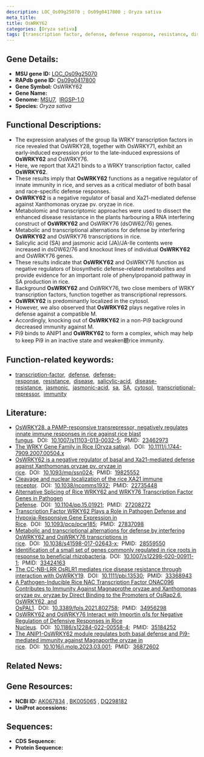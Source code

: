 ```yaml
---
description: LOC_Os09g25070 ; Os09g0417800 ; Oryza sativa
meta_title:
title: OsWRKY62
categories: [Oryza sativa]
tags: [transcription factor, defense, defense response, resistance, disease, salicylic acid, disease resistance, jasmonic, jasmonic acid,  sa , SA, cytosol, transcriptional repressor, immunity]
---
```


## Gene Details:
- **MSU gene ID:** [LOC_Os09g25070](http://rice.uga.edu/cgi-bin/ORF_infopage.cgi?orf=LOC_Os09g25070)  
- **RAPdb gene ID:** [Os09g0417800](https://rapdb.dna.affrc.go.jp/locus/?name=Os09g0417800)  
- **Gene Symbol:** OsWRKY62
- **Gene Name:**
- **Genome:**  [MSU7](http://rice.uga.edu/),&nbsp;&nbsp;[IRGSP-1.0](https://rapdb.dna.affrc.go.jp/download/irgsp1.html)
- **Species:** *Oryza sativa*

## Functional Descriptions:
   - The expression analyses of the group IIa WRKY transcription factors in rice revealed that OsWRKY28, together with OsWRKY71, exhibit an early-induced expression prior to the late-induced expressions of **OsWRKY62** and OsWRKY76.
   - Here, we report that XA21 binds to a WRKY transcription factor, called **OsWRKY62**.
   - These results imply that **OsWRKY62** functions as a negative regulator of innate immunity in rice, and serves as a critical mediator of both basal and race-specific defense responses.
   - **OsWRKY62** is a negative regulator of basal and Xa21-mediated defense against Xanthomonas oryzae pv. oryzae in rice.
   - Metabolomic and transcriptomic approaches were used to dissect the enhanced disease resistance in the plants harbouring a RNA interfering construct of **OsWRKY62** and OsWRKY76 (dsOW62/76) genes.
   - Metabolic and transcriptional alternations for defense by interfering **OsWRKY62** and OsWRKY76 transcriptions in rice.
   - Salicylic acid (SA) and jasmonic acid (JA)/JA-Ile contents were increased in dsOW62/76 and knockout lines of individual **OsWRKY62** and OsWRKY76 genes.
   - These results indicate that **OsWRKY62** and OsWRKY76 function as negative regulators of biosynthetic defense-related metabolites and provide evidence for an important role of phenylpropanoid pathway in SA production in rice.
   - Background **OsWRKY62** and OsWRKY76, two close members of WRKY transcription factors, function together as transcriptional repressors.
   - **OsWRKY62** is predominantly localized in the cytosol.
   - However, we also observed that **OsWRKY62** plays negative roles in defense against a compatible M.
   - Accordingly, knocking out of **OsWRKY62** in a non-Pi9 background decreased immunity against M.
   - Pi9 binds to ANIP1 and **OsWRKY62** to form a complex, which may help to keep Pi9 in an inactive state and weaken聽rice immunity.

## Function-related keywords:
   - [transcription-factor](/tags/transcription-factor/),&nbsp;&nbsp;[defense](/tags/defense/),&nbsp;&nbsp;[defense-response](/tags/defense-response/),&nbsp;&nbsp;[resistance](/tags/resistance/),&nbsp;&nbsp;[disease](/tags/disease/),&nbsp;&nbsp;[salicylic-acid](/tags/salicylic-acid/),&nbsp;&nbsp;[disease-resistance](/tags/disease-resistance/),&nbsp;&nbsp;[jasmonic](/tags/jasmonic/),&nbsp;&nbsp;[jasmonic-acid](/tags/jasmonic-acid/),&nbsp;&nbsp;[sa](/tags/sa/),&nbsp;&nbsp;[SA](/tags/SA/),&nbsp;&nbsp;[cytosol](/tags/cytosol/),&nbsp;&nbsp;[transcriptional-repressor](/tags/transcriptional-repressor/),&nbsp;&nbsp;[immunity](/tags/immunity/)

## Literature:
   - [OsWRKY28, a PAMP-responsive transrepressor, negatively regulates innate immune responses in rice against rice blast fungus](https://www.doi.org/10.1007/s11103-013-0032-5).&nbsp;&nbsp;DOI:&nbsp;&nbsp;[10.1007/s11103-013-0032-5](https://www.doi.org/10.1007/s11103-013-0032-5);&nbsp;&nbsp;PMID:&nbsp;&nbsp;[23462973](https://pubmed.ncbi.nlm.nih.gov/23462973/)
   - [The WRKY Gene Family in Rice (Oryza sativa)](https://www.doi.org/10.1111/j.1744-7909.2007.00504.x).&nbsp;&nbsp;DOI:&nbsp;&nbsp;[10.1111/j.1744-7909.2007.00504.x](https://www.doi.org/10.1111/j.1744-7909.2007.00504.x)
   - [OsWRKY62 is a negative regulator of basal and Xa21-mediated defense against Xanthomonas oryzae pv. oryzae in rice](https://www.doi.org/10.1093/mp/ssn024).&nbsp;&nbsp;DOI:&nbsp;&nbsp;[10.1093/mp/ssn024](https://www.doi.org/10.1093/mp/ssn024);&nbsp;&nbsp;PMID:&nbsp;&nbsp;[19825552](https://pubmed.ncbi.nlm.nih.gov/19825552/)
   - [Cleavage and nuclear localization of the rice XA21 immune receptor](https://www.doi.org/10.1038/ncomms1932).&nbsp;&nbsp;DOI:&nbsp;&nbsp;[10.1038/ncomms1932](https://www.doi.org/10.1038/ncomms1932);&nbsp;&nbsp;PMID:&nbsp;&nbsp;[22735448](https://pubmed.ncbi.nlm.nih.gov/22735448/)
   - [Alternative Splicing of Rice WRKY62 and WRKY76 Transcription Factor Genes in Pathogen Defense](https://www.doi.org/10.1104/pp.15.01921).&nbsp;&nbsp;DOI:&nbsp;&nbsp;[10.1104/pp.15.01921](https://www.doi.org/10.1104/pp.15.01921);&nbsp;&nbsp;PMID:&nbsp;&nbsp;[27208272](https://pubmed.ncbi.nlm.nih.gov/27208272/)
   - [Transcription Factor WRKY62 Plays a Role in Pathogen Defense and Hypoxia-Responsive Gene Expression in Rice](https://www.doi.org/10.1093/pcp/pcw185).&nbsp;&nbsp;DOI:&nbsp;&nbsp;[10.1093/pcp/pcw185](https://www.doi.org/10.1093/pcp/pcw185);&nbsp;&nbsp;PMID:&nbsp;&nbsp;[27837098](https://pubmed.ncbi.nlm.nih.gov/27837098/)
   - [Metabolic and transcriptional alternations for defense by interfering OsWRKY62 and OsWRKY76 transcriptions in rice](https://www.doi.org/10.1038/s41598-017-02643-x).&nbsp;&nbsp;DOI:&nbsp;&nbsp;[10.1038/s41598-017-02643-x](https://www.doi.org/10.1038/s41598-017-02643-x);&nbsp;&nbsp;PMID:&nbsp;&nbsp;[28559550](https://pubmed.ncbi.nlm.nih.gov/28559550/)
   - [Identification of a small set of genes commonly regulated in rice roots in response to beneficial rhizobacteria](https://www.doi.org/10.1007/s12298-020-00911-1).&nbsp;&nbsp;DOI:&nbsp;&nbsp;[10.1007/s12298-020-00911-1](https://www.doi.org/10.1007/s12298-020-00911-1);&nbsp;&nbsp;PMID:&nbsp;&nbsp;[33424163](https://pubmed.ncbi.nlm.nih.gov/33424163/)
   - [The CC-NB-LRR OsRLR1 mediates rice disease resistance through interaction with OsWRKY19](https://www.doi.org/10.1111/pbi.13530).&nbsp;&nbsp;DOI:&nbsp;&nbsp;[10.1111/pbi.13530](https://www.doi.org/10.1111/pbi.13530);&nbsp;&nbsp;PMID:&nbsp;&nbsp;[33368943](https://pubmed.ncbi.nlm.nih.gov/33368943/)
   - [A Pathogen-Inducible Rice NAC Transcription Factor ONAC096 Contributes to Immunity Against Magnaprothe oryzae and Xanthomonas oryzae pv. oryzae by Direct Binding to the Promoters of OsRap2.6, OsWRKY62, and OsPAL1](https://www.doi.org/10.3389/fpls.2021.802758).&nbsp;&nbsp;DOI:&nbsp;&nbsp;[10.3389/fpls.2021.802758](https://www.doi.org/10.3389/fpls.2021.802758);&nbsp;&nbsp;PMID:&nbsp;&nbsp;[34956298](https://pubmed.ncbi.nlm.nih.gov/34956298/)
   - [OsWRKY62 and OsWRKY76 Interact with Importin α1s for Negative Regulation of Defensive Responses in Rice Nucleus](https://www.doi.org/10.1186/s12284-022-00558-4).&nbsp;&nbsp;DOI:&nbsp;&nbsp;[10.1186/s12284-022-00558-4](https://www.doi.org/10.1186/s12284-022-00558-4);&nbsp;&nbsp;PMID:&nbsp;&nbsp;[35184252](https://pubmed.ncbi.nlm.nih.gov/35184252/)
   - [The ANIP1-OsWRKY62 module regulates both basal defense and Pi9-mediated immunity against Magnaporthe oryzae in rice](https://www.doi.org/10.1016/j.molp.2023.03.001).&nbsp;&nbsp;DOI:&nbsp;&nbsp;[10.1016/j.molp.2023.03.001](https://www.doi.org/10.1016/j.molp.2023.03.001);&nbsp;&nbsp;PMID:&nbsp;&nbsp;[36872602](https://pubmed.ncbi.nlm.nih.gov/36872602/)

## Related News:

## Gene Resources:
- **NCBI ID:**  [AK067834](http://www.ncbi.nlm.nih.gov/nuccore/AK067834)&nbsp;,&nbsp;[BK005065](http://www.ncbi.nlm.nih.gov/nuccore/BK005065)&nbsp;,&nbsp;[DQ298182](http://www.ncbi.nlm.nih.gov/nuccore/DQ298182)
- **UniProt accessions:** [](https://www.uniprot.org/uniprotkb//entry)

## Sequences:
- **CDS Sequence:**
- **Protein Sequence:**
